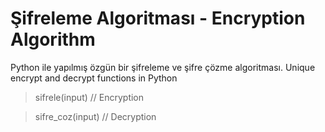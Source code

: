 # Şifreleme Algoritması - Encryption Algorithm
 Python ile yapılmış özgün bir şifreleme ve şifre çözme algoritması.
 Unique encrypt and decrypt functions in Python
 >sifrele(input)       // Encryption
 
 >sifre_coz(input)    // Decryption
 
